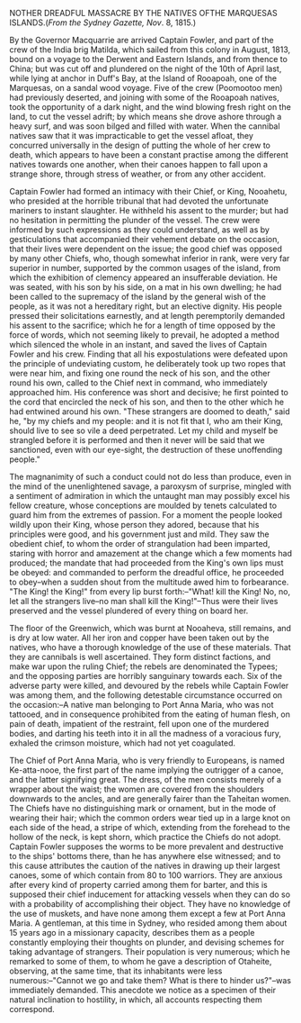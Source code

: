 NOTHER DREADFUL MASSACRE BY THE NATIVES OFTHE MARQUESAS ISLANDS.(*From the Sydney Gazette, Nov*. 8,
                        1815.)By the Governor Macquarrie are arrived Captain Fowler, and part of the crew
                    of the India brig Matilda, which sailed from this colony in
                    August, 1813, bound on a voyage to the Derwent and Eastern Islands,
                    and from thence to China; but was cut off and plundered on
                    the night of the 10th of April last, while lying at anchor in Duff's Bay,
                    at the Island of Rooapoah, one of the Marquesas, on a sandal wood voyage.
                    Five of the crew (Poomootoo men) had previously deserted, and joining
                    with some of the Rooapoah natives, took the opportunity of a dark night,
                    and the wind blowing fresh right on the land, to cut the vessel adrift; by
                    which means she drove ashore through a heavy surf, and was soon bilged
                    and filled with water. When the cannibal natives saw that it was
                    impracticable to get the vessel afloat, they concurred universally in the
                    design of putting the whole of her crew to death, which appears to have been a constant practise among the different
                    natives towards one another, when their canoes happen to fall upon a
                    strange shore, through stress of weather, or from any other accident.Captain Fowler had formed an intimacy with their Chief, or King, Nooahetu,
                    who presided at the horrible tribunal that had devoted the unfortunate
                    mariners to instant slaughter. He withheld his assent to the
                        murder; but had no hesitation in permitting the plunder of
                    the vessel. The crew were informed by such expressions as
                    they could understand, as well as by gesticulations that
                    accompanied their vehement debate on the occasion, that their lives were
                    dependent on the issue; the good chief was opposed by many other Chiefs,
                    who, though somewhat inferior in rank, were very far superior in
                    number, supported by the common usages of the island, from which the
                    exhibition of clemency appeared an insufferable deviation. He was seated,
                    with his son by his side, on a mat in his own dwelling; he had been
                    called to the supremacy of the island by the general wish of the people, as
                    it was not a hereditary right, but an elective dignity. His people pressed
                    their solicitations earnestly, and at length peremptorily demanded his assent to the sacrifice; which he for a length of time opposed
                    by the force of words, which not seeming likely to prevail, he
                    adopted a method which silenced the whole in an instant, and
                    saved the lives of Captain Fowler and his crew. Finding that all his expostulations were defeated upon the principle of undeviating custom, he deliberately took up two ropes that were
                    near him, and fixing one round the neck of his son, and the other round his
                    own, called to the Chief next in command, who immediately approached him.
                    His conference was short and decisive; he first pointed to the cord
                    that encircled the neck of his son, and then to the other which he had
                    entwined around his own. "These strangers are doomed to death," said he,
                    "by my chiefs and my people: and it is not fit that I, who am their
                    King, should live to see so vile a deed perpetrated. Let my
                    child and myself be strangled before it is performed and then it never will
                    be said that we sanctioned, even with our eye-sight, the destruction of
                    these unoffending people."The magnanimity of such a conduct could not do less than produce, even in
                    the mind of the unenlightened savage, a paroxysm of surprise,
                    mingled with a sentiment of admiration in which the untaught man
                    may possibly excel his fellow creature, whose conceptions are moulded
                    by tenets calculated to guard him from the extremes of passion. For a
                    moment the people looked wildly upon their King, whose person they adored,
                        because that his principles were good, and his government
                    just and mild. They saw the obedient chief, to whom the order of
                    strangulation had been imparted, staring with horror and amazement at the
                    change which a few moments had produced; the mandate that had proceeded from the King's own lips must be obeyed: and commanded
                    to perform the dreadful office, he proceeded to obey–when
                    a sudden shout from the multitude awed him to forbearance. "The King! the
                    King!" from every lip burst forth:–"What! kill the King! No,
                    no, let all the strangers live–no man shall kill the
                    King!"–Thus were their lives preserved and the vessel plundered
                    of every thing on board her.The floor of the Greenwich, which was burnt at Nooaheva, still remains, and
                    is dry at low water. All her iron and copper have been taken out by the
                    natives, who have a thorough knowledge of the use of these materials. That they are cannibals is well ascertained. They form distinct
                    factions, and make war upon the ruling Chief; the rebels are denominated
                    the Typees; and the opposing parties are horribly sanguinary towards
                    each. Six of the adverse party were killed, and devoured by
                    the rebels while Captain Fowler was among them, and the following
                    detestable circumstance occurred on the occasion:–A
                    native man belonging to Port Anna Maria, who was not tattooed, and in
                        consequence prohibited from the eating of human flesh, on
                    pain of death, impatient of the restraint, fell upon one of the
                    murdered bodies, and darting his teeth into it in all the madness of a
                    voracious fury, exhaled the crimson moisture, which had not yet
                    coagulated.The Chief of Port Anna Maria, who is very friendly to Europeans, is named
                    Ke-atta-nooe, the first part of the name implying the outrigger of a canoe,
                    and the latter signifying great. The dress, of the men consists merely
                    of a wrapper about the waist; the women are covered from the shoulders
                    downwards to the ancles, and are generally fairer than the Taheitan women.
                    The Chiefs have no distinguishing mark or ornament, but in the mode of
                    wearing their hair; which the common orders wear tied up in a large knot on
                    each side of the head, a stripe of which, extending from the forehead to
                    the hollow of the neck, is kept shorn, which practice the Chiefs do
                    not adopt. Captain Fowler supposes the worms to be more prevalent and
                    destructive to the ships' bottoms there, than he has anywhere else
                    witnessed; and to this cause attributes the caution of the natives in
                        drawing up their largest canoes, some of which contain from
                    80 to 100 warriors. They are anxious after every kind of property
                    carried among them for barter, and this is supposed their chief inducement
                    for attacking vessels when they can do so with a probability of accomplishing their object. They have no knowledge of the use
                    of muskets, and have none among them except a few at Port Anna Maria. A
                    gentleman, at this time in Sydney, who resided among them about 15
                    years ago in a missionary capacity, describes them as a people
                    constantly employing their thoughts on plunder, and devising schemes for
                    taking advantage of strangers. Their population is very numerous; which he
                    remarked to some of them, to whom he gave a description of Otaheite,
                    observing, at the same time, that its inhabitants were less
                    numerous:–"Cannot we go and take them? What is there to hinder
                    us?"–was immediately demanded. This anecdote we notice as a specimen
                    of their natural inclination to hostility, in which, all accounts respecting them correspond.